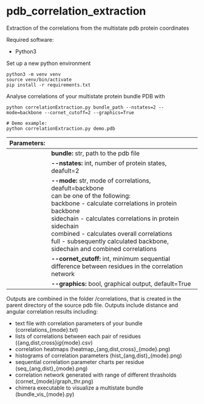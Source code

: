 # pdb_correlation_extraction
Extraction of the correlations from the multistate pdb protein coordinates

Required software:
* Python3

Set up a new python environment
```
python3 -m venv venv
source venv/bin/activate
pip install -r requirements.txt
```

Analyse correlations of your multistate protein bundle PDB with
```
python correlationExtraction.py bundle_path --nstates=2 --mode=backbone --cornet_cutoff=2 --graphics=True

# Demo example:
python correlationExtraction.py demo.pdb
```

| Parameters:   |               |
| ------------- | ------------- |
|               | **bundle:** str, path to the pdb file |
|               | **--nstates:** int, number of protein states, deafult=2 |
|               | **--mode:** str, mode of correlations, deafult=backbone<br>can be one of the following:<br>backbone - calculate correlations in protein backbone<br>sidechain - calculates correlations in protein sidechain<br>combined - calculates overall correlations<br>full - subsequently calculated backbone, sidechain and combined correlations |
|               | **--cornet_cutoff:** int, minimum sequential difference between residues in the correlation network |
|               | **--graphics:** bool, graphical output, default=True |

Outputs are combined in the folder /correlations, that is created in the parent directory of the source pdb file.
Outputs include distance and angular correlation results including:
* text file with correlation parameters of your bundle (correlations_{mode}.txt)
* lists of correlations between each pair of residues ({ang,dist,cross}_ig_{mode}.csv)
* correlation heatmaps (heatmap_{ang,dist,cross}_{mode}.png)
* histograms of correlation parameters (hist_{ang,dist}_{mode}.png)
* sequential correlation parameter charts per residue (seq_{ang,dist}_{mode}.png)
* correlation network generated with range of different thrasholds (cornet_{mode}/graph_thr.png)
* chimera executable to visualize a multistate bundle (bundle_vis_{mode}.py)
